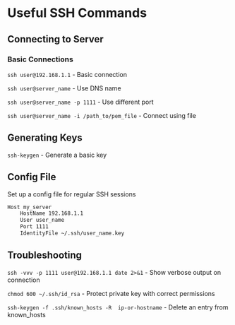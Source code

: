 # Useful SSH Commands

## Connecting to Server

### Basic Connections

`ssh user@192.168.1.1` - Basic connection

`ssh user@server_name` - Use DNS name 

`ssh user@server_name -p 1111` - Use different port 

`ssh user@server_name -i /path_to/pem_file` - Connect using file


## Generating Keys


`ssh-keygen` - Generate a basic key


## Config File

Set up a config file for regular SSH sessions


``` bash
Host my_server
    HostName 192.168.1.1
    User user_name
    Port 1111
    IdentityFile ~/.ssh/user_name.key
```

## Troubleshooting

`ssh -vvv -p 1111 user@192.168.1.1 date 2>&1` - Show verbose output on connection

`chmod 600 ~/.ssh/id_rsa` - Protect private key with correct permissions

`ssh-keygen -f .ssh/known_hosts -R  ip-or-hostname` - Delete an entry from known_hosts
